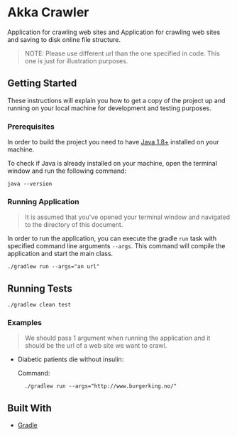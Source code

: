 # Akka Crawler

Application for crawling web sites and Application for crawling web sites and saving to disk online file structure.

>NOTE: Please use different url than the one specified in code. This one is just for illustration purposes.

## Getting Started

These instructions will explain you how to get a copy of the project up and running on your local machine for 
development and testing purposes.

### Prerequisites

In order to build the project you need to have [Java 1.8+](http://www.oracle.com/technetwork/java/javase/downloads/index.html) 
installed on your machine.

To check if Java is already installed on your machine, open the terminal window and run the following command:

    java --version
    
### Running Application 

> It is assumed that you've opened your terminal window and navigated to the directory of this document.

In order to run the application, you can execute the gradle `run` task with specified command line arguments `--args`. 
This command will compile the application and start the main class. 

    ./gradlew run --args="an url"

## Running Tests

    ./gradlew clean test

### Examples

> We should pass 1 argument when running the application and it should be the url of a web site we want to crawl.

* Diabetic patients die without insulin: 

    Command:
        
        ./gradlew run --args="http://www.burgerking.no/"
        
## Built With

* [Gradle](https://gradle.org)


